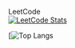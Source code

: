 LeetCode  
[![LeetCode Stats](https://leetcode.card.workers.dev/?username=jocolognesi)](https://leetcode.com/jocolognesi/)

[![Top Langs](https://github-readme-stats.vercel.app/api/top-langs/?username=jocologne&theme=radical&&langs_count=4&layout=compact&card_width=498)

<!--
**jocologne/jocologne** is a ✨ _special_ ✨ repository because its `README.md` (this file) appears on your GitHub profile.

Here are some ideas to get you started:

- 🔭 I’m currently working on ...
- 🌱 I’m currently learning ...
- 👯 I’m looking to collaborate on ...
- 🤔 I’m looking for help with ...
- 💬 Ask me about ...
- 📫 How to reach me: ...
- 😄 Pronouns: ...
- ⚡ Fun fact: ...
-->
